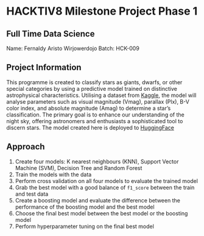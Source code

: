 # HACKTIV8 Milestone Project Phase 1
## Full Time Data Science

Name: Fernaldy Aristo Wirjowerdojo
Batch: HCK-009

## Project Information
This programme is created to classify stars as giants, dwarfs, or other special categories by using a predictive model trained on distinctive astrophysical characteristics. Utilising a dataset from [Kaggle](https://www.kaggle.com/datasets/vinesmsuic/star-categorization-giants-and-dwarfs), the model will analyse parameters such as visual magnitude (Vmag), parallax (Plx), B-V color index, and absolute magnitude (Amag) to determine a star’s classification. The primary goal is to enhance our understanding of the night sky, offering astronomers and enthusiasts a sophisticated tool to discern stars. The model created here is deployed to [HuggingFace](https://huggingface.co/spaces/fernaldya/Milestone)

## Approach
1. Create four models: K nearest neighbours (KNN), Support Vector Machine (SVM), Decision Tree and Random Forest
2. Train the models with the data
3. Perform cross validation on all four models to evaluate the trained model
4. Grab the best model with a good balance of `f1_score` between the train and test data
5. Create a boosting model and evaluate the difference between the performance of the boosting model and the best model
6. Choose the final best model between the best model or the boosting model 
7. Perform hyperparameter tuning on the final best model
